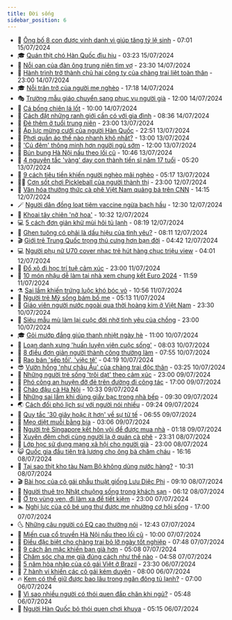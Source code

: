 ```yaml
---
title: Đời sống
sidebar_position: 6
---
```


<!-- vnexpress-doi-song:START -->
- 🚀 [Ông bố 8 con được vinh danh vì giúp tăng tỷ lệ sinh](https://vnexpress.net/ong-bo-8-con-duoc-vinh-danh-vi-giup-tang-ty-le-sinh-4770129.html) - 07:01 15/07/2024
- 🎓 [Quán thịt chó Hàn Quốc đìu hiu](https://vnexpress.net/quan-thit-cho-han-quoc-diu-hiu-4769863.html) - 03:23 15/07/2024
- 🚦 [Nỗi oan của đàn ông trung niên tìm vợ](https://vnexpress.net/noi-oan-cua-dan-ong-trung-nien-tim-vo-4769379.html) - 23:30 14/07/2024
- 🦣 [Hành trình trở thành chủ hai công ty của chàng trai liệt toàn thân](https://vnexpress.net/hanh-trinh-tro-thanh-chu-hai-cong-ty-cua-chang-trai-liet-toan-than-4767197.html) - 23:00 14/07/2024
- 🎓 [Nỗi trăn trở của người mẹ nghèo](https://vnexpress.net/noi-tran-tro-cua-nguoi-me-ngheo-4769907.html) - 17:18 14/07/2024
- 🎭 [Trường mẫu giáo chuyển sang phục vụ người già](https://vnexpress.net/truong-mau-giao-chuyen-sang-phuc-vu-nguoi-gia-4769885.html) - 12:00 14/07/2024
- 🦅 [Cá bống chiên lá lốt](https://vnexpress.net/doi-song-cooking-ca-bong-chien-la-lot-4769823.html) - 10:00 14/07/2024
- 🎃 [Cách đặt những ranh giới cần có với gia đình](https://vnexpress.net/cach-dat-nhung-ranh-gioi-can-co-voi-gia-dinh-4758078.html) - 08:36 14/07/2024
- 💪 [Đẻ thêm ở tuổi trung niên](https://vnexpress.net/de-them-o-tuoi-trung-nien-4769273.html) - 23:00 13/07/2024
- 🐻 [Áp lực mừng cưới của người Hàn Quốc](https://vnexpress.net/ap-luc-mung-cuoi-cua-nguoi-han-quoc-4769588.html) - 22:51 13/07/2024
- 🧠 [Phơi quần áo thế nào nhanh khô nhất?](https://vnexpress.net/phoi-quan-ao-the-nao-nhanh-kho-nhat-4769389.html) - 13:00 13/07/2024
- 🐘 [&#39;Cú đêm&#39; thông minh hơn người ngủ sớm](https://vnexpress.net/cu-dem-thong-minh-hon-nguoi-ngu-som-4769594.html) - 12:00 13/07/2024
- 👹 [Bún bung Hà Nội nấu theo lối cũ](https://vnexpress.net/doi-song-cooking-bun-bung-ha-noi-nau-theo-loi-cu-4769622.html) - 10:46 13/07/2024
- 💂 [4 nguyên tắc &#39;vàng&#39; dạy con thành tiến sĩ năm 17 tuổi](https://vnexpress.net/4-nguyen-tac-vang-day-con-thanh-tien-si-nam-17-tuoi-4769452.html) - 05:20 13/07/2024
- 🦍 [9 cách tiêu tiền khiến người nghèo mãi nghèo](https://vnexpress.net/9-cach-tieu-tien-khien-nguoi-ngheo-mai-ngheo-4769468.html) - 05:17 13/07/2024
- 🧑‍🏫 [Cơn sốt chơi Pickleball của người thành thị](https://vnexpress.net/con-sot-choi-pickleball-cua-nguoi-thanh-thi-4769341.html) - 23:00 12/07/2024
- 🧰 [Văn hóa thưởng thức cà phê Việt Nam quảng bá trên CNN](https://vnexpress.net/van-hoa-thuong-thuc-ca-phe-viet-nam-quang-ba-tren-cnn-4769029.html) - 14:15 12/07/2024
- 🪄 [Người dân đồng loạt tiêm vaccine ngừa bạch hầu](https://vnexpress.net/nguoi-dan-dong-loat-tiem-vaccine-ngua-bach-hau-4769404.html) - 12:30 12/07/2024
- 🐲 [Khoai tây chiên &#39;nở hoa&#39;](https://vnexpress.net/doi-song-cooking-khoai-tay-chien-no-hoa-4769331.html) - 10:32 12/07/2024
- 💻 [5 cách đơn giản khử mùi hôi tủ lạnh](https://vnexpress.net/5-cach-don-gian-khu-mui-hoi-tu-lanh-4768727.html) - 08:19 12/07/2024
- 🐘 [Ghen tuông có phải là dấu hiệu của tình yêu?](https://vnexpress.net/ghen-tuong-co-phai-la-dau-hieu-cua-tinh-yeu-4769302.html) - 08:11 12/07/2024
- 🎬 [Giới trẻ Trung Quốc trọng thú cưng hơn bạn đời](https://vnexpress.net/gioi-tre-trung-quoc-trong-thu-cung-hon-ban-doi-4768275.html) - 04:42 12/07/2024
- 💻 [Người phụ nữ U70 cover nhạc trẻ hút hàng chục triệu view](https://vnexpress.net/nguoi-phu-nu-u70-cover-nhac-tre-hut-hang-chuc-trieu-view-4769008.html) - 04:01 12/07/2024
- 🧰 [Đổ xô đi học trí tuệ cảm xúc](https://vnexpress.net/do-xo-di-hoc-tri-tue-cam-xuc-4765657.html) - 23:00 11/07/2024
- 🫣 [10 món nhậu dễ làm tại nhà xem chung kết Euro 2024](https://vnexpress.net/doi-song-cooking-10-mon-nhau-de-lam-tai-nha-xem-chung-ket-euro-2024-4768853.html) - 11:59 11/07/2024
- ⚗️ [Sai lầm khiến trứng luộc khó bóc vỏ](https://vnexpress.net/doi-song-cooking-sai-lam-khien-trung-luoc-kho-boc-vo-4768704.html) - 10:56 11/07/2024
- 🌊 [Người trẻ Mỹ sống bám bố mẹ](https://vnexpress.net/nguoi-tre-my-song-bam-bo-me-4768728.html) - 05:13 11/07/2024
- 💃 [Giáo viên người nước ngoài qua thời hoàng kim ở Việt Nam](https://vnexpress.net/giao-vien-nguoi-nuoc-ngoai-qua-thoi-hoang-kim-o-viet-nam-4766310.html) - 23:30 10/07/2024
- 🦆 [Siêu mẫu mù làm lại cuộc đời nhờ tình yêu của chồng](https://vnexpress.net/sieu-mau-mu-lam-lai-cuoc-doi-nho-tinh-yeu-cua-chong-4767743.html) - 23:00 10/07/2024
- 🎓 [Gỏi mướp đắng giúp thanh nhiệt ngày hè](https://vnexpress.net/doi-song-cooking-goi-muop-dang-giup-thanh-nhiet-ngay-he-4768417.html) - 11:00 10/07/2024
- 💪 [Loạn danh xưng &#39;huấn luyện viên cuộc sống&#39;](https://vnexpress.net/loan-danh-xung-huan-luyen-vien-cuoc-song-4768361.html) - 08:03 10/07/2024
- 🤔 [8 điều đơn giản người thành công thường làm](https://vnexpress.net/8-dieu-don-gian-nguoi-thanh-cong-thuong-lam-4767952.html) - 07:55 10/07/2024
- 🧰 [Rao bán &#39;sếp tồi&#39;, &#39;việc tệ&#39;](https://vnexpress.net/rao-ban-sep-toi-viec-te-4767993.html) - 04:19 10/07/2024
- 😎 [Vườn hồng &#39;như châu Âu&#39; của chàng trai độc thân](https://vnexpress.net/vuon-hong-nhu-chau-au-cua-chang-trai-doc-than-4766855.html) - 03:25 10/07/2024
- 🌮 [Những người trẻ sống &#39;trôi dạt&#39; theo cảm xúc](https://vnexpress.net/nhung-nguoi-tre-song-troi-dat-theo-cam-xuc-4765367.html) - 23:00 09/07/2024
- 🧠 [Phó công an huyện đỡ đẻ trên đường đi công tác](https://vnexpress.net/pho-cong-an-huyen-do-de-tren-duong-di-cong-tac-4768089.html) - 17:00 09/07/2024
- 🎡 [Cháo đậu cà Hà Nội](https://vnexpress.net/doi-song-cooking-chao-dau-ca-ha-noi-4768017.html) - 10:33 09/07/2024
- 🎡 [Những sai lầm khi dùng giấy bạc trong nhà bếp](https://vnexpress.net/doi-song-cooking-nhung-sai-lam-khi-dung-giay-bac-trong-nha-bep-4767800.html) - 09:30 09/07/2024
- 🌏 [Cách đối phó lịch sự với người nói nhiều](https://vnexpress.net/cach-doi-pho-lich-su-voi-nguoi-noi-nhieu-4767935.html) - 09:24 09/07/2024
- 🐻 [Quy tắc &#39;30 giây hoặc ít hơn&#39; về sự tử tế](https://vnexpress.net/quy-tac-30-giay-hoac-it-hon-ve-su-tu-te-4767857.html) - 06:55 09/07/2024
- 💂 [Mẹo diệt muỗi bằng bia](https://vnexpress.net/meo-diet-muoi-bang-bia-4767200.html) - 03:06 09/07/2024
- 🥸 [Người trẻ Singapore kết hôn vội để được mua nhà](https://vnexpress.net/nguoi-tre-singapore-ket-hon-voi-de-duoc-mua-nha-4767640.html) - 01:18 09/07/2024
- 🌋 [Xuyên đêm chơi cùng người lạ ở quán cà phê](https://vnexpress.net/xuyen-dem-choi-cung-nguoi-la-o-quan-ca-phe-4767668.html) - 23:31 08/07/2024
- 🦩 [Lớp học sử dụng mạng xã hội cho người già](https://vnexpress.net/lop-hoc-su-dung-mang-xa-hoi-cho-nguoi-gia-4767656.html) - 23:00 08/07/2024
- 😺 [Quốc gia đầu tiên trả lương cho ông bà chăm cháu](https://vnexpress.net/quoc-gia-dau-tien-tra-luong-cho-ong-ba-cham-chau-4767109.html) - 16:16 08/07/2024
- 🐻 [Tại sao thịt kho tàu Nam Bộ không dùng nước hàng?](https://vnexpress.net/doi-song-cooking-tai-sao-thit-kho-tau-nam-bo-khong-dung-nuoc-hang-4767439.html) - 10:31 08/07/2024
- 🎬 [Bài học của cô gái phẫu thuật giống Lưu Diệc Phi](https://vnexpress.net/bai-hoc-cua-co-gai-phau-thuat-giong-luu-diec-phi-4767201.html) - 09:10 08/07/2024
- 🎊 [Người thuê trọ Nhật chuộng sống trong khách sạn](https://vnexpress.net/nguoi-thue-tro-nhat-chuong-song-trong-khach-san-4767414.html) - 06:12 08/07/2024
- 💄 [Ở trọ vùng ven, đi làm xa để tiết kiệm](https://vnexpress.net/o-tro-vung-ven-di-lam-xa-de-tiet-kiem-4763098.html) - 23:00 07/07/2024
- 🏊 [Nghị lực của cô bé ung thư được mẹ nhường cơ hội sống](https://vnexpress.net/nghi-luc-cua-co-be-ung-thu-duoc-me-nhuong-co-hoi-song-4766903.html) - 17:00 07/07/2024
- 🌜 [Những câu người có EQ cao thường nói](https://vnexpress.net/nhung-cau-nguoi-co-eq-cao-thuong-noi-4767099.html) - 12:43 07/07/2024
- 🤡 [Miến cua cổ truyền Hà Nội nấu theo lối cũ](https://vnexpress.net/doi-song-cooking-mien-cua-4766896.html) - 10:00 07/07/2024
- 🥰 [Điều đặc biệt cho chàng trai bỏ lỡ ngày tốt nghiệp](https://vnexpress.net/dieu-dac-biet-cho-chang-trai-bo-lo-ngay-tot-nghiep-4767117.html) - 07:48 07/07/2024
- 🦍 [9 cách ăn mặc khiến bạn già hơn](https://vnexpress.net/9-cach-an-mac-khien-ban-gia-hon-4767022.html) - 05:08 07/07/2024
- 🫣 [Chăm sóc cha mẹ già đúng cách như thế nào](https://vnexpress.net/cham-soc-cha-me-gia-dung-cach-nhu-the-nao-4767098.html) - 04:58 07/07/2024
- 🚦 [5 năm hòa nhập của cô gái Việt ở Brazil](https://vnexpress.net/5-nam-hoa-nhap-cua-co-gai-viet-o-brazil-4765109.html) - 23:30 06/07/2024
- 🐘 [7 hành vi khiến các cô gái kém duyên](https://vnexpress.net/7-hanh-vi-khien-cac-co-gai-kem-duyen-4765114.html) - 08:00 06/07/2024
- 🔥 [Kem có thể giữ được bao lâu trong ngăn đông tủ lạnh?](https://vnexpress.net/kem-co-the-giu-duoc-bao-lau-trong-ngan-dong-tu-lanh-4766843.html) - 07:00 06/07/2024
- 🎃 [Vì sao nhiều người có thói quen đắp chăn khi ngủ?](https://vnexpress.net/vi-sao-nhieu-nguoi-co-thoi-quen-dap-chan-khi-ngu-4766649.html) - 05:48 06/07/2024
- 🥳 [Người Hàn Quốc bỏ thói quen chơi khuya](https://vnexpress.net/nguoi-han-quoc-bo-thoi-quen-choi-khuya-4766735.html) - 05:15 06/07/2024<!-- vnexpress-doi-song:END -->
